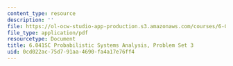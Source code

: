 ```yaml
---
content_type: resource
description: ''
file: https://ol-ocw-studio-app-production.s3.amazonaws.com/courses/6-041sc-probabilistic-systems-analysis-and-applied-probability-fall-2013/0cd022ac75d791aa4690fa4a17e76ff4_MIT6_041SCF13_assn03.pdf
file_type: application/pdf
resourcetype: Document
title: 6.041SC Probabilistic Systems Analysis, Problem Set 3
uid: 0cd022ac-75d7-91aa-4690-fa4a17e76ff4
---
```

